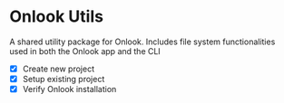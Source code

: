 # Onlook Utils

A shared utility package for Onlook. Includes file system functionalities used in both the Onlook app and the CLI

- [x] Create new project
- [x] Setup existing project
- [x] Verify Onlook installation
